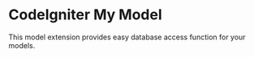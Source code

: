 CodeIgniter My Model
====================

This model extension provides easy database access function for your models.